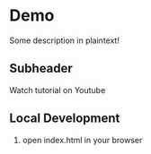 # Demo

Some description in plaintext!

## Subheader

Watch tutorial on Youtube

## Local Development

1. open index.html in your browser